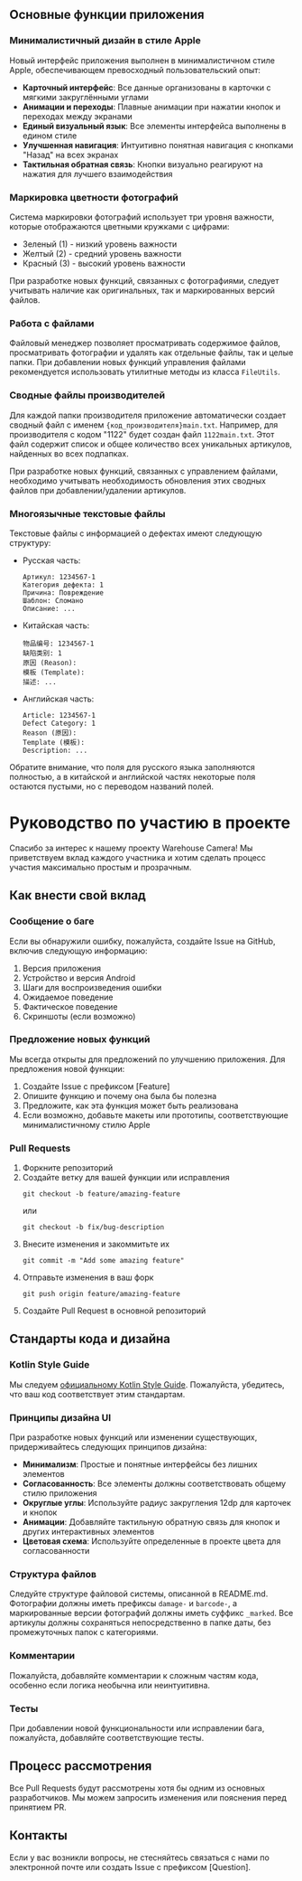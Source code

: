 ## Основные функции приложения

### Минималистичный дизайн в стиле Apple

Новый интерфейс приложения выполнен в минималистичном стиле Apple, обеспечивающем превосходный пользовательский опыт:

- **Карточный интерфейс**: Все данные организованы в карточки с мягкими закруглёнными углами
- **Анимации и переходы**: Плавные анимации при нажатии кнопок и переходах между экранами
- **Единый визуальный язык**: Все элементы интерфейса выполнены в едином стиле
- **Улучшенная навигация**: Интуитивно понятная навигация с кнопками "Назад" на всех экранах
- **Тактильная обратная связь**: Кнопки визуально реагируют на нажатия для лучшего взаимодействия

### Маркировка цветности фотографий

Система маркировки фотографий использует три уровня важности, которые отображаются цветными кружками с цифрами:

- Зеленый (1) - низкий уровень важности
- Желтый (2) - средний уровень важности
- Красный (3) - высокий уровень важности

При разработке новых функций, связанных с фотографиями, следует учитывать наличие как оригинальных, так и маркированных версий файлов.

### Работа с файлами

Файловый менеджер позволяет просматривать содержимое файлов, просматривать фотографии и удалять как отдельные файлы, так и целые папки. При добавлении новых функций управления файлами рекомендуется использовать утилитные методы из класса `FileUtils`.

### Сводные файлы производителей

Для каждой папки производителя приложение автоматически создает сводный файл с именем `{код_производителя}main.txt`. Например, для производителя с кодом "1122" будет создан файл `1122main.txt`. Этот файл содержит список и общее количество всех уникальных артикулов, найденных во всех подпапках.

При разработке новых функций, связанных с управлением файлами, необходимо учитывать необходимость обновления этих сводных файлов при добавлении/удалении артикулов.

### Многоязычные текстовые файлы

Текстовые файлы с информацией о дефектах имеют следующую структуру:

- Русская часть:
  ```
  Артикул: 1234567-1
  Категория дефекта: 1
  Причина: Повреждение
  Шаблон: Сломано
  Описание: ...
  ```

- Китайская часть:
  ```
  物品编号: 1234567-1
  缺陷类别: 1
  原因 (Reason): 
  模板 (Template): 
  描述: ...
  ```

- Английская часть:
  ```
  Article: 1234567-1
  Defect Category: 1
  Reason (原因): 
  Template (模板): 
  Description: ...
  ```

Обратите внимание, что поля для русского языка заполняются полностью, а в китайской и английской частях некоторые поля остаются пустыми, но с переводом названий полей.

# Руководство по участию в проекте

Спасибо за интерес к нашему проекту Warehouse Camera! Мы приветствуем вклад каждого участника и хотим сделать процесс участия максимально простым и прозрачным.

## Как внести свой вклад

### Сообщение о баге

Если вы обнаружили ошибку, пожалуйста, создайте Issue на GitHub, включив следующую информацию:

1. Версия приложения
2. Устройство и версия Android
3. Шаги для воспроизведения ошибки
4. Ожидаемое поведение
5. Фактическое поведение
6. Скриншоты (если возможно)

### Предложение новых функций

Мы всегда открыты для предложений по улучшению приложения. Для предложения новой функции:

1. Создайте Issue с префиксом [Feature]
2. Опишите функцию и почему она была бы полезна
3. Предложите, как эта функция может быть реализована
4. Если возможно, добавьте макеты или прототипы, соответствующие минималистичному стилю Apple

### Pull Requests

1. Форкните репозиторий
2. Создайте ветку для вашей функции или исправления
   ```
   git checkout -b feature/amazing-feature
   ```
   или
   ```
   git checkout -b fix/bug-description
   ```
3. Внесите изменения и закоммитьте их
   ```
   git commit -m "Add some amazing feature"
   ```
4. Отправьте изменения в ваш форк
   ```
   git push origin feature/amazing-feature
   ```
5. Создайте Pull Request в основной репозиторий

## Стандарты кода и дизайна

### Kotlin Style Guide

Мы следуем [официальному Kotlin Style Guide](https://developer.android.com/kotlin/style-guide). Пожалуйста, убедитесь, что ваш код соответствует этим стандартам.

### Принципы дизайна UI

При разработке новых функций или изменении существующих, придерживайтесь следующих принципов дизайна:

- **Минимализм**: Простые и понятные интерфейсы без лишних элементов
- **Согласованность**: Все элементы должны соответствовать общему стилю приложения
- **Округлые углы**: Используйте радиус закругления 12dp для карточек и кнопок
- **Анимации**: Добавляйте тактильную обратную связь для кнопок и других интерактивных элементов
- **Цветовая схема**: Используйте определенные в проекте цвета для согласованности

### Структура файлов

Следуйте структуре файловой системы, описанной в README.md. Фотографии должны иметь префиксы `damage-` и `barcode-`, а маркированные версии фотографий должны иметь суффикс `_marked`. Все артикулы должны сохраняться непосредственно в папке даты, без промежуточных папок с категориями.

### Комментарии

Пожалуйста, добавляйте комментарии к сложным частям кода, особенно если логика необычна или неинтуитивна.

### Тесты

При добавлении новой функциональности или исправлении бага, пожалуйста, добавляйте соответствующие тесты.

## Процесс рассмотрения

Все Pull Requests будут рассмотрены хотя бы одним из основных разработчиков. Мы можем запросить изменения или пояснения перед принятием PR.

## Контакты

Если у вас возникли вопросы, не стесняйтесь связаться с нами по электронной почте или создать Issue с префиксом [Question].